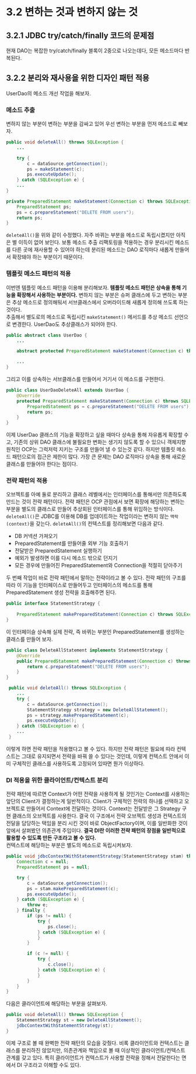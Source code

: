# 3.2 변하는 것과 변하지 않는 것
## 3.2.1 JDBC try/catch/finally 코드의 문제점
현재 DAO는 복잡한 try/catch/finally 블록이 2중으로 나오는데다, 모든 메소드마다 반복된다.  

## 3.2.2 분리와 재사용을 위한 디자인 패턴 적용
UserDao의 메소드 개선 작업을 해보자. 
### 메소드 추출
변하지 않는 부분이 변하는 부분을 감싸고 있어 우선 변하는 부분을 먼저 메소드로 빼보자.
``` java
public void deleteAll() throws SQLException {
    ...

    try {
        c = dataSource.getConnection();
        ps = makeStatement(c);
        ps.executeUpdate();
    } catch (SQLException e) {
    ...
}

private PreparedStatement makeStatement(Connection c) throws SQLException {
    PreparedStatement ps;
    ps = c.prepareStatement("DELETE FROM users");
    return ps;
}
```
`deleteAll()`을 위와 같이 수정했다. 자주 바뀌는 부분을 메소드로 독립시켰지만 아직은 별 이득이 없어 보인다. 보통 메소드 추출 리팩토링을 적용하는 경우 분리시킨 메소드를 다른 곳에 재사용할 수 있어야 하는데 분리된 메소드는 DAO 로직마다 새롭게 만들어서 확장돼야 하는 부분이기 때문이다. 

### 템플릿 메소드 패턴의 적용
이번엔 템플릿 메소드 패턴을 이용해 분리해보자. **템플릿 메소드 패턴은 상속을 통해 기능을 확장해서 사용하는 부분이다.** 변하지 않는 부분은 슈퍼 클래스에 두고 변하는 부분은 추상 메소드로 정의해둬서 서브클래스에서 오버라이드해 새롭게 정의해 쓰도록 하는 것이다.  
추출해서 별도로의 메소드로 독립시킨 `makeStatement()` 메서드를 추상 메소드 선언으로 변경한다. UserDao도 추상클래스가 되어야 한다.

``` java
public abstract class UserDao {
    ...

    abstract protected PreparedStatement makeStatement(Connection c) throws SQLException;

    ...
}
```
그리고 이를 상속하는 서브클래스를 만들어서 거기서 이 메소드를 구현한다.
``` java
public class UserDaoDeleteAll extends UserDao {
    @Override
    protected PreparedStatement makeStatement(Connection c) throws SQLException {
        PreparedStatement ps = c.prepareStatement("DELETE FROM users");
        return ps;
    }
}
```
이제 UserDao 클래스의 기능을 확장하고 싶을 때마다 상속을 통해 자유롭게 확장할 수고, 기존의 상위 DAO 클래스에 불필요한 변화는 생기지 않도록 할 수 있으니 객체지향 원칙인 OCP는 그럭저럭 지키는 구조를 만들어 낼 수 있는것 같다. 하지만 템플릿 메소드 패턴으로의 접근은 제한이 많다. 가장 큰 문제는 DAO 로직마다 상속을 통해 새로운 클래스를 만들어야 한다는 점이다.

### 전략 패턴의 적용
오브젝트를 아예 둘로 분리하고 클래스 레벨에서는 인터페이스를 통해서만 의존하도록 만드는 것이 전략 패턴이다. 전략 패턴은 OCP 관점에서 보면 확장에 해당하는 변하는 부분을 별도의 클래스로 만들어 추상회된 인터페이스를 통해 위임하는 방식이다.  
`deleteAll()`은 JDBC를 이용해 DB를 업데이트하는 작업이라는 변하지 않는 `맥락(context)`을 갖는다. `deleteAll()`의 컨텍스트를 정리해보면 다음과 같다.
* DB 커넥션 가져오기
* PreparedStatement를 만들어줄 외부 기능 호출하기
* 전달받은 PreparedStatement 실행하기
* 예외가 발생하면 이를 다시 메소드 밖으로 던지기 
* 모든 경우에 만들어진 PreparedStatement와 Connection을 적절히 닫아주기  

두 번째 작업이 바로 전략 패턴에서 말하는 전략이라고 볼 수 있다. 전략 패턴의 구조를 따라 이 기능을 인터페이스로 만들어두고 인터페이스의 메소드를 통해 PreparedStatement 생성 전략을 호출해주면 된다.
``` java
public interface StatementStrategy {
    
    PreparedStatement makePreparedStatement(Connection c) throws SQLException;
}
```
이 인터페이슬 상속해 실제 전략, 즉 바뀌는 부분인 PreparedStatement를 생성하는 클래스를 만들어 보자.
``` java
public class DeleteAllStatement implements StatementStrategy {
    @Override
    public PreparedStatement makePreparedStatement(Connection c) throws SQLException {
        return c.prepareStatement("DELETE FROM users");
    }
}
```
``` java
 public void deleteAll() throws SQLException {
    ...
    try {
        c = dataSource.getConnection();
        StatementStrategy strategy = new DeleteAllStatement();
        ps = strategy.makePreparedStatement(c);
        ps.executeUpdate();
    } catch (SQLException e) {
    ...
 }
```
이렇게 하면 전략 패턴을 적용했다고 볼 수 있다. 하지만 전략 패턴은 필요에 따라 컨텍스트는 그대로 유지되면서 전략을 바꿔 쓸 수 있다는 것인데, 이렇게 컨텍스트 안에서 이미 구체적인 클래스를 사용하도록 고정되어 있따면 뭔가 이상하다.

### DI 적용을 위한 클라이언트/컨텍스트 분리
전략 패턴에 따르면 Context가 어떤 전략을 사용하게 될 것인가는 Context를 사용하는 앞단의 Client가 결정하는게 일반적이다. Client가 구체적인 전략의 하나를 선택하고 오브젝트로 만들어서 Context에 전달하는 것이다. Context는 전달받은 그 Strategy 구현 클래스의 오브젝트를 사용한다. 
결국 이 구조에서 전략 오브젝트 생성과 컨텍스트의 전달을 담당하는 택임을 분리 시킨 것이 바로 ObjectFactory이며, 이를 일반화한 것이 앞에서 살펴봤던 의존관계 주입이다. **결국 DI란 이러한 전략 패턴의 장점을 일반적으로 활용할 수 있도록 만든 구조라고 볼 수 있다.**  
컨텍스트에 해당하는 부분은 별도의 메소드로 독립시켜보자. 
``` java
public void jdbcContextWithStatementStrategy(StatementStrategy stam) throws SQLException {
    Connection c = null;
    PreparedStatement ps = null;

    try {
        c = dataSource.getConnection();
        ps = stam.makePreparedStatement(c);
        ps.executeUpdate();
    } catch (SQLException e) {
        throw e;
    } finally {
        if (ps != null) {
            try {
                ps.close();
            } catch (SQLException e) {
            }
        }

        if (c != null) {
            try {
                c.close();
            } catch (SQLException e) {
            }
        }
    }
}
```
다음은 클라이언트에 해당하는 부분을 살펴보자.
``` java
public void deleteAll() throws SQLException {
    StatementStrategy st = new DeleteAllStatement();
    jdbcContextWithStatementStrategy(st);
}
```
이제 구조로 볼 때 완벽한 전략 패턴의 모습을 갖췄다. 비록 클라이언트와 컨텍스트는 클래스를 분리하진 않았지만, 의존관계와 책임으로 볼 때 이상적인 클라이언트/컨텍스트 관계를 갖고 있다. 특히 클라이언트가 컨텍스트가 사용할 전략을 정해서 전달한다는 면에서 DI 구조라고 이해할 수도 있다.

